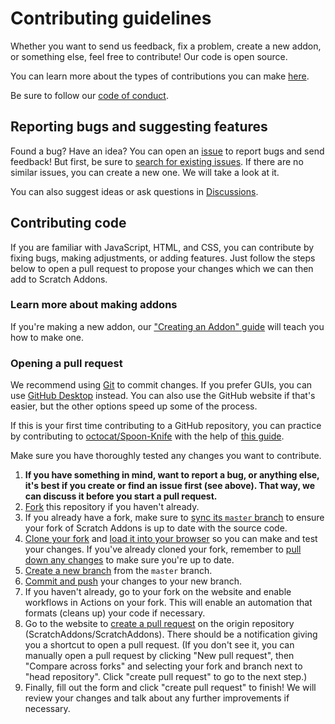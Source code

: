 # Contributing guidelines

Whether you want to send us feedback, fix a problem, create a new addon, or something else, feel free to contribute! Our code is open source.

You can learn more about the types of contributions you can make [here](https://scratchaddons.com/docs/faq/#contributing).

Be sure to follow our [code of conduct](https://github.com/ScratchAddons/ScratchAddons/blob/master/.github/CODE_OF_CONDUCT.md).

## Reporting bugs and suggesting features

Found a bug? Have an idea? You can open an [issue](https://github.com/ScratchAddons/ScratchAddons/issues) to report bugs and send feedback! But first, be sure to [search for existing issues](https://github.com/ScratchAddons/ScratchAddons/issues). If there are no similar issues, you can create a new one. We will take a look at it.

You can also suggest ideas or ask questions in [Discussions](https://github.com/ScratchAddons/ScratchAddons/discussions).

## Contributing code

If you are familiar with JavaScript, HTML, and CSS, you can contribute by fixing bugs, making adjustments, or adding features. Just follow the steps below to open a pull request to propose your changes which we can then add to Scratch Addons.

### Learn more about making addons

If you're making a new addon, our ["Creating an Addon" guide](https://scratchaddons.com/docs/develop/getting-started/creating-an-addon/) will teach you how to make one.

### Opening a pull request

We recommend using [Git](https://git-scm.com/) to commit changes. If you prefer GUIs, you can use [GitHub Desktop](https://desktop.github.com/) instead. You can also use the GitHub website if that's easier, but the other options speed up some of the process.

If this is your first time contributing to a GitHub repository, you can practice by contributing to [octocat/Spoon-Knife](https://github.com/octocat/Spoon-Knife) with the help of [this guide](https://docs.github.com/en/get-started/quickstart/contributing-to-projects).

Make sure you have thoroughly tested any changes you want to contribute.

1. **If you have something in mind, want to report a bug, or anything else, it's best if you create or find an issue first (see above). That way, we can discuss it before you start a pull request.**
2. [Fork](https://docs.github.com/en/get-started/quickstart/fork-a-repo) this repository if you haven't already.
3. If you already have a fork, make sure to [sync its `master` branch](https://docs.github.com/en/pull-requests/collaborating-with-pull-requests/working-with-forks/syncing-a-fork) to ensure your fork of Scratch Addons is up to date with the source code.
4. [Clone your fork](https://docs.github.com/en/get-started/quickstart/fork-a-repo#cloning-your-forked-repository) and [load it into your browser](https://github.com/ScratchAddons/ScratchAddons#from-source) so you can make and test your changes. If you've already cloned your fork, remember to [pull down any changes](https://docs.github.com/en/get-started/using-git/getting-changes-from-a-remote-repository#fetching-changes-from-a-remote-repository) to make sure you're up to date.
5. [Create a new branch](https://docs.github.com/en/get-started/quickstart/contributing-to-projects#creating-a-branch-to-work-on) from the `master` branch.
6. [Commit and push](https://docs.github.com/en/get-started/quickstart/contributing-to-projects#making-and-pushing-changes) your changes to your new branch.
7. If you haven't already, go to your fork on the website and enable workflows in Actions on your fork. This will enable an automation that formats (cleans up) your code if necessary.
8. Go to the website to [create a pull request](https://github.com/ScratchAddons/ScratchAddons/compare) on the origin repository (ScratchAddons/ScratchAddons). There should be a notification giving you a shortcut to open a pull request. (If you don't see it, you can manually open a pull request by clicking "New pull request", then "Compare across forks" and selecting your fork and branch next to "head repository". Click "create pull request" to go to the next step.)
9. Finally, fill out the form and click "create pull request" to finish! We will review your changes and talk about any further improvements if necessary.
